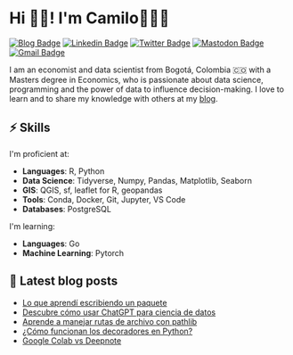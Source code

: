 # Hi 👋🏻! I'm Camilo👨🏼‍💻

[![Blog Badge](https://img.shields.io/badge/blog-camartinezbu.com-orange)](https://www.camartinezbu.com)
[![Linkedin Badge](https://img.shields.io/badge/-camartinezbu-0072b1?style=flat&logo=Linkedin&logoColor=white)](https://www.linkedin.com/in/camartinezbu/ "Connect on LinkedIn")
[![Twitter Badge](https://img.shields.io/badge/-@camartinezbu-000000?style=flat&logo=X&logoColor=white)](https://twitter.com/camartinezbu "Follow on Twitter")
[![Mastodon Badge](https://img.shields.io/badge/-@camartinezbu@fosstodon.org-6364FF?style=flat&logo=Mastodon&logoColor=white)](https://fosstodon.org/@camartinezbu "Follow on Twitter")
[![Gmail Badge](https://img.shields.io/badge/-camartinezbu.contacto@gmail.com-c14438?style=flat&logo=Gmail&logoColor=white)](mailto:camartinezbu.contacto@gmail.com "Connect via Email")


I am an economist and data scientist from Bogotá, Colombia 🇨🇴 with a Masters degree in Economics, who is passionate about data science, programming and the power of data to influence decision-making. I love to learn and to share my knowledge with others at my [blog].

## ⚡️ Skills

I'm proficient at:

- **Languages**: R, Python
- **Data Science**: Tidyverse, Numpy, Pandas, Matplotlib, Seaborn
- **GIS**: QGIS, sf, leaflet for R, geopandas
- **Tools**: Conda, Docker, Git, Jupyter, VS Code
- **Databases**: PostgreSQL

I'm learning:

- **Languages**: Go
- **Machine Learning**: Pytorch

## 📕 Latest blog posts

<!-- BLOG-POST-LIST:START -->
- [Lo que aprendí escribiendo un paquete](https://www.camartinezbu.com/posts/lo-que-aprendi-escribiendo-un-paquete/)
- [Descubre cómo usar ChatGPT para ciencia de datos](https://www.camartinezbu.com/posts/descubre-como-usar-chatgpt-para-ciencia-de-datos/)
- [Aprende a manejar rutas de archivo con pathlib](https://www.camartinezbu.com/posts/aprende-a-manejar-rutas-de-archivo-con-pathlib/)
- [¿Cómo funcionan los decoradores en Python?](https://www.camartinezbu.com/posts/como-funcionan-los-decoradores-en-python/)
- [Google Colab vs Deepnote](https://www.camartinezbu.com/posts/google-colab-vs-deepnote/)
<!-- BLOG-POST-LIST:END -->


[blog]: https://camartinezbu.com
[twitter]: https://twitter.com/camartinezbu
[linkedin]: https://www.linkedin.com/in/camartinezbu/

